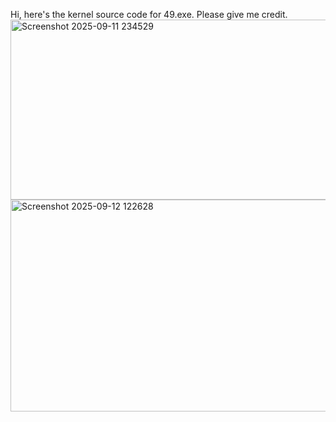 Hi, here's the kernel source code for 49.exe.
Please give me credit.
<img width="535" height="288" alt="Screenshot 2025-09-11 234529" src="https://github.com/user-attachments/assets/40d86f10-b4dc-4370-a140-c71b6dbfc93e" />
<img width="555" height="339" alt="Screenshot 2025-09-12 122628" src="https://github.com/user-attachments/assets/c0b71ac2-b208-4cce-8a8d-67bfeb922e60" />
